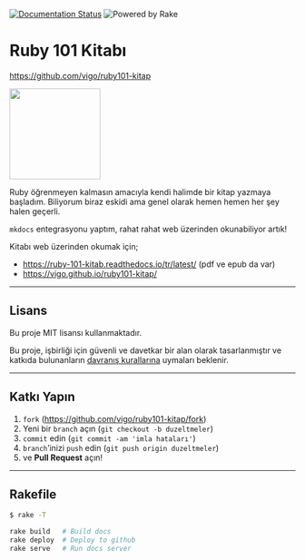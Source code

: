 [![Documentation Status](https://readthedocs.org/projects/ruby-101-kitab/badge/?version=latest)](https://ruby-101-kitab.readthedocs.io/tr/latest/?badge=latest)
![Powered by Rake](https://img.shields.io/badge/powered_by-rake-blue?logo=ruby)


# Ruby 101 Kitabı

https://github.com/vigo/ruby101-kitap

<a target="_blank" href="https://www.patreon.com/vigoo"><img src="https://c5.patreon.com/external/logo/become_a_patron_button@2x.png" width="160"></a>

Ruby öğrenmeyen kalmasın amacıyla kendi halimde bir kitap yazmaya başladım.
Biliyorum biraz eskidi ama genel olarak hemen hemen her şey halen geçerli.

`mkdocs` entegrasyonu yaptım, rahat rahat web üzerinden okunabiliyor artık!

Kitabı web üzerinden okumak için;

- https://ruby-101-kitab.readthedocs.io/tr/latest/ (pdf ve epub da var)
- https://vigo.github.io/ruby101-kitap/

---

## Lisans

Bu proje MIT lisansı kullanmaktadır.

Bu proje, işbirliği için güvenli ve davetkar bir alan olarak tasarlanmıştır ve
katkıda bulunanların [davranış kurallarına][coc] uymaları beklenir.

---

## Katkı Yapın

1. `fork` (https://github.com/vigo/ruby101-kitap/fork)
1. Yeni bir `branch` açın (`git checkout -b duzeltmeler`)
1. `commit` edin (`git commit -am 'imla hataları'`)
1. `branch`’inizi `push` edin (`git push origin duzeltmeler`)
1. ve **Pull Request** açın!

---

## Rakefile

```bash
$ rake -T

rake build   # Build docs
rake deploy  # Deploy to github
rake serve   # Run docs server
```

[coc]: https://github.com/vigo/ruby101-kitap/blob/main/CODE_OF_CONDUCT.md